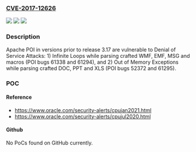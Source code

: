 ### [CVE-2017-12626](https://cve.mitre.org/cgi-bin/cvename.cgi?name=CVE-2017-12626)
![](https://img.shields.io/static/v1?label=Product&message=Apache%20POI&color=blue)
![](https://img.shields.io/static/v1?label=Version&message=n%2Fa&color=blue)
![](https://img.shields.io/static/v1?label=Vulnerability&message=Denial%20of%20Service%20Vulnerabilities&color=brighgreen)

### Description

Apache POI in versions prior to release 3.17 are vulnerable to Denial of Service Attacks: 1) Infinite Loops while parsing crafted WMF, EMF, MSG and macros (POI bugs 61338 and 61294), and 2) Out of Memory Exceptions while parsing crafted DOC, PPT and XLS (POI bugs 52372 and 61295).

### POC

#### Reference
- https://www.oracle.com/security-alerts/cpujan2021.html
- https://www.oracle.com/security-alerts/cpujul2020.html

#### Github
No PoCs found on GitHub currently.

